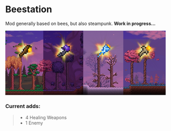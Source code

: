 # Beestation
Mod generally based on bees, but also steampunk. **Work in progress...**

![Honey Sticks](/Banners/honeysticks.png)

### Current adds:
> * 4 Healing Weapons
> * 1 Enemy
